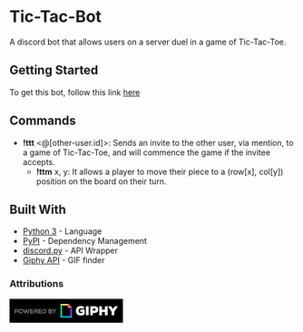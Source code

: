 # Tic-Tac-Bot

A discord bot that allows users on a server duel in a game of Tic-Tac-Toe.

## Getting Started

To get this bot, follow this link [here](https://discord.com/api/oauth2/authorize?client_id=714273310208294994&permissions=67584&scope=bot)

## Commands

* **!ttt** <@[other-user.id]>: Sends an invite to the other user, via mention, to a game of Tic-Tac-Toe, and will commence the game if the invitee accepts.
    * **!ttm** x, y: It allows a player to move their piece to a (row[x], col[y]) position on the board on their turn.

## Built With

* [Python 3](https://docs.python.org/3/) - Language
* [PyPI](https://pypi.org/) - Dependency Management
* [discord.py](https://github.com/Rapptz/discord.py) - API Wrapper
* [Giphy API](https://developers.giphy.com/docs/sdk) - GIF finder

### Attributions

![giphy attribution mark](https://github.com/Esquared722/Tic-Tac-Bot/raw/master/raw-assets/readme/PoweredBy_200px-White_HorizLogo.png)
